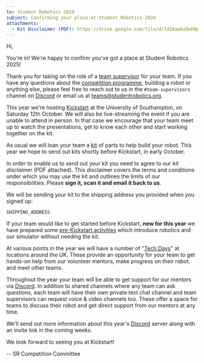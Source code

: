 ```yaml
---
to: Student Robotics 2024
subject: Confirming your place at Student Robotics 2024
attachments:
  - Kit Disclaimer (PDF): https://drive.google.com/file/d/1dZAawbzQwh0peaZRpesL9Up5CzOr--Ec/view
---
```


Hi,

You're in! We're happy to confirm you've got a place at Student Robotics 2025!

Thank you for taking on the role of a [team supervisor][team-supervisor] for
your team. If you have any questions about the [competition programme][programme-structure],
building a robot or anything else, please feel free to reach out to us in the
`#team-supervisors` channel on [Discord][discord] or email us at
<teams@studentrobotics.org>.

This year we're hosting [Kickstart][kickstart] at the University of Southampton,
on Saturday 12th October. We will also be live-streaming the event if you are
unable to attend in person. In that case we encourage that your team meet up to
watch the presentations, get to know each other and start working together on
the kit.

As usual we will loan your team a [kit][kit] of parts to help build your robot.
This year we hope to send out kits shortly before Kickstart, in early October.

In order to enable us to send out your kit you need to agree to our _kit
disclaimer_ (PDF attached). This disclaimer covers the terms and conditions
under which you may use the kit and outlines the limits of our responsibilities.
Please **sign it, scan it and email it back to us**.

We will be sending your kit to the shipping address you provided when you signed
up:

    SHIPPING_ADDRESS

If your team would like to get started before Kickstart, **new for this year**
we have prepared some [pre-Kickstart activities][pre-kickstart-activities] which
introduce robotics and our simulator without needing the kit.

At various points in the year we will have a number of "[Tech Days][tech-days]"
at locations around the UK. These provide an opportunity for your team to get
hands-on help from our volunteer mentors, make progress on their robot, and meet
other teams.

Throughout the year your team will be able to get support for our mentors via
[Discord][discord]. In addition to shared channels where any team can ask
questions, each team will have their own private text chat channel and team
supervisors can request voice & video channels too. These offer a space for
teams to discuss their robot and get direct support from our mentors at any
time.

We'll send out more information about this year's [Discord][discord] server
along with an invite link in the coming weeks.

We look forward to seeing you at Kickstart!

-- SR Competition Committee

[programme-structure]: https://studentrobotics.org/docs/robots_101/programme_structure
[tech-days]: https://studentrobotics.org/docs/robots_101/tech_days
[team-supervisor]: https://studentrobotics.org/docs/robots_101/team_supervisor
[kickstart]: https://studentrobotics.org/events/sr2025/kickstart/
[discord]: https://studentrobotics.org/docs/tutorials/discord
[kit]: https://studentrobotics.org/docs/kit/
[pre-kickstart-activities]: https://studentrobotics.org/docs/competitor_resources/pre_kickstart_activities
